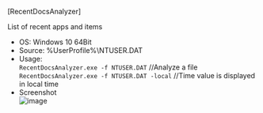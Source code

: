 [RecentDocsAnalyzer]  

List of recent apps and items  

- OS: Windows 10 64Bit  
- Source: %UserProfile%\NTUSER.DAT  
- Usage:  
`RecentDocsAnalyzer.exe -f NTUSER.DAT` //Analyze a file  
`RecentDocsAnalyzer.exe -f NTUSER.DAT -local` //Time value is displayed in local time  
- Screenshot  
![image](https://user-images.githubusercontent.com/69110090/120896412-5af18280-c65c-11eb-82db-437a10182bb8.png)  

